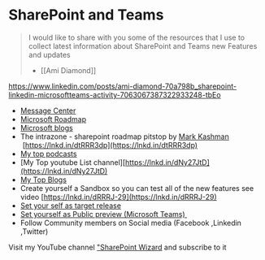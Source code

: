# SharePoint and Teams

> I would like to share with you some of the resources that I use to collect latest information about SharePoint and Teams new Features and updates
> - [[Ami Diamond]]

https://www.linkedin.com/posts/ami-diamond-70a798b_sharepoint-linkedin-microsoftteams-activity-7063067387322933248-tbEo

-  [Message Center](https://lnkd.in/dicge5T6)  
- [Microsoft Roadmap](https://lnkd.in/dHTMbERd)  
- [Microsoft blogs](https://lnkd.in/drNcwGd2)  
- The intrazone - sharepoint roadmap pitstop by [Mark Kashman](https://www.linkedin.com/in/ACoAAAUtZt8B63I41QUozl-3A95Mrwwd88rkYuE)  [https://lnkd.in/dtRRR3dp](https://lnkd.in/dtRRR3dp)  
- [My top podcasts](https://lnkd.in/d9cx938f)  
- [My Top youtube List  channel][https://lnkd.in/dNy27JtD](https://lnkd.in/dNy27JtD)  
- [My Top Blogs](https://lnkd.in/dNQberEZ)    
- Create yourself a Sandbox  so you can test all of the new features see video [https://lnkd.in/dRRRJ-29](https://lnkd.in/dRRRJ-29)  
- [Set your self as target release](https://lnkd.in/dK3rmYvm)  
- [Set yourself as Public preview  (Microsoft Teams) ](https://lnkd.in/dHVsSd2S)  
- Follow Community members on Social media (Facebook ,Linkedin ,Twitter)  
  
Visit my YouTube channel ["SharePoint Wizard](https://lnkd.in/dW-yieCz) and subscribe to it  